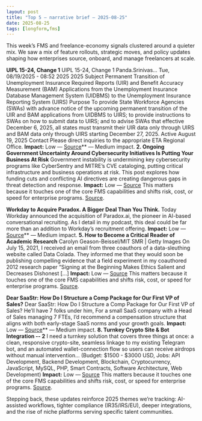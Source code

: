 ```yaml
---
layout: post
title: "Top 5 — narrative brief — 2025-08-25"
date: 2025-08-25
tags: [longform,fms]
---
```

This week’s FMS and freelance-economy signals clustered around a quieter mix. We saw a mix of feature rollouts, strategic moves, and policy updates shaping how enterprises source, onboard, and manage freelancers at scale.

**UIPL 15-24, Change 1**
UIPL 15-24, Change 1 Panda.Srinivas… Tue, 08/19/2025 - 08:52 2025 2025 Subject Permanent Transition of Unemployment Insurance Required Reports (UIR) and Benefit Accuracy Measurement (BAM) Applications from the Unemployment Insurance Database Management System (UIDBMS) to the Unemployment Insurance Reporting System (UIRS) Purpose To provide State Workforce Agencies (SWAs) with advance notice of the upcoming permanent transition of the UIR and BAM applications from UIDBMS to UIRS; to provide instructions to SWAs on how to submit data to UIRS; and to advise SWAs that effective December 6, 2025, all states must transmit their UIR data only through UIRS and BAM data only through UIRS starting December 27, 2025. Active August 19, 2025 Contact Please direct inquiries to the appropriate ETA Regional Office.
**Impact:** Low — [Source](http://www.dol.gov/agencies/eta/advisories/uipl-15-24-change-1)** — Medium impact. **2. Ongoing Government Uncertainty Around Cybersecurity Initiatives Is Putting Your Business At Risk** Government instability is undermining key cybersecurity programs like CyberSentry and MITRE’s CVE cataloging, putting critical infrastructure and business operations at risk. This post explores how funding cuts and conflicting AI directives are creating dangerous gaps in threat detection and response. **Impact:** Low — [Source](https://www.forrester.com/blogs/ongoing-government-uncertainty-around-cybersecurity-initiatives-is-putting-your-business-at-risk/) This matters because it touches one of the core FMS capabilities and shifts risk, cost, or speed for enterprise programs. [Source](https://www.mbopartners.com/blog/how-grow-small-business/5-ways-to-use-generative-ai-for-your-small-business/).

**Workday to Acquire Paradox. A Bigger Deal Than You Think.**
Today Workday announced the acquisition of Paradox.ai, the pioneer in AI-based conversational recruiting. As I detail in my podcast, this deal could be far more than an addition to Workday’s recruitment offering.
**Impact:** Low — [Source](https://joshbersin.com/2025/08/workday-to-acquire-paradox-a-bigger-deal-than-you-think/)** — Medium impact. **5. How to Become a Critical Reader of Academic Research** Carolyn Geason-Beissel/MIT SMR | Getty Images On July 15, 2021, I received an email from three coauthors of a data-sleuthing website called Data Colada. They informed me that they would soon be publishing compelling evidence that a field experiment in my coauthored 2012 research paper “Signing at the Beginning Makes Ethics Salient and Decreases Dishonest […] **Impact:** Low — [Source](https://sloanreview.mit.edu/article/how-to-become-a-critical-reader-of-academic-research/) This matters because it touches one of the core FMS capabilities and shifts risk, cost, or speed for enterprise programs. [Source](https://www.mbopartners.com/blog/independent-workforce-trends/common-challenges-organizations-face-when-implementing-ai-and-how-to-overcome-them/).

**Dear SaaStr: How Do I Structure a Comp Package for Our First VP of Sales?**
Dear SaaStr: How Do I Structure a Comp Package for Our First VP of Sales? He’ll have 7 folks under him, For a small SaaS company with a Head of Sales managing 7 FTEs, I’d recommend a compensation structure that aligns with both early-stage SaaS norms and your growth goals.
**Impact:** Low — [Source](https://www.saastr.com/dear-saastr-how-do-i-structure-a-comp-package-for-our-first-vp-of-sales/)** — Medium impact. **8. Turnkey Crypto Site &amp; Bot Integration -- 2** I need a turnkey solution that covers three things at once: a clean, responsive crypto-site, seamless linkage to my existing Telegram bot, and an automated wallet-connection flow so users can receive airdrops without manual intervention... (Budget: $1500 - $3000 USD, Jobs: API Development, Backend Development, Blockchain, Cryptocurrency, JavaScript, MySQL, PHP, Smart Contracts, Software Architecture, Web Development) **Impact:** Low — [Source](https://www.freelancer.com/projects/web-development/Turnkey-Crypto-Site-Bot-Integration-39731694.html) This matters because it touches one of the core FMS capabilities and shifts risk, cost, or speed for enterprise programs. [Source](https://www.freelancer.com/projects/php/Joblant-Powered-Resume-Revamp-Site-39731681.html).

Stepping back, these updates reinforce 2025 themes we’re tracking: AI-assisted workflows, tighter compliance (IR35/IRS/EU), deeper integrations, and the rise of niche platforms serving specific talent communities.
